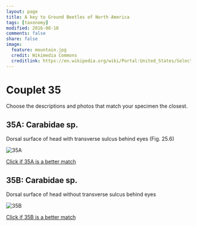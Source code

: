 ```yaml
---
layout: page
title: A key to Ground Beetles of North America
tags: [taxonomy]
modified: 2016-08-10
comments: false
share: false
image:
  feature: mountain.jpg
  credit: Wikimedia Commons
  creditlink: https://en.wikipedia.org/wiki/Portal:United_States/Selected_panorama#/media/File:Mount_Ellinor,_Mount_Washington_Panorama.jpg
---
```


# Couplet 35


Choose the descriptions and photos that match your specimen the closest. 

## 35A: Carabidae sp. 

Dorsal surface of head with transverse sulcus behind eyes (Fig. 25.6)

![35A](//klevan.github.io/images/keyfigs/Key1_35_35A.png)

[Click if 35A is a better match](//klevan.github.io/dynamicTaxonomy/Key1_36)


## 35B: Carabidae sp. 

Dorsal surface of head without transverse sulcus behind eyes

![35B](//klevan.github.io/images/keyfigs/Key1_35_35B.png)

[Click if 35B is a better match](//klevan.github.io/dynamicTaxonomy/Key1_37)

